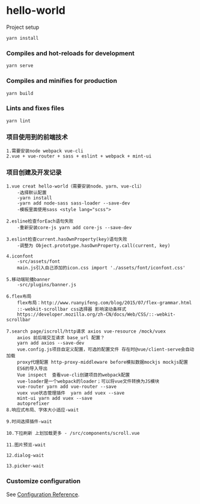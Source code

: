 # hello-world
<HEAD
移动端学习demo
=======

## Project setup
```
yarn install
```

### Compiles and hot-reloads for development
```
yarn serve
```

### Compiles and minifies for production
```
yarn build
```

### Lints and fixes files
```
yarn lint
```

### 项目使用到的前端技术
```
1.需要安装node webpack vue-cli
2.vue + vue-router + sass + eslint + webpack + mint-ui
```

### 项目创建及开发记录
```
1.vue creat hello-world（需要安装node、yarn、vue-cli）
    -选择默认配置
    -yarn install
    -yarn add node-sass sass-loader --save-dev
    -模板里面使用sass <style lang="scss">
    
2.esline检查forEach语句失败
    -重新安装core-js yarn add core-js --save-dev
    
3.eslint检查current.hasOwnProperty(key)语句失败
    -调整为 Object.prototype.hasOwnProperty.call(current, key)
    
4.iconfont
    -src/assets/font
    main.js引入自己添加的icon.css import './assets/font/iconfont.css'
    
5.移动端轮播banner
    -src/plugins/banner.js

6.flex布局
    flex布局：http://www.ruanyifeng.com/blog/2015/07/flex-grammar.html
    ::-webkit-scrollbar css选择器 影响滚动条样式
    https://developer.mozilla.org/zh-CN/docs/Web/CSS/::-webkit-scrollbar

7.search page/iscroll/http请求 axios vue-resource /mock/vuex
    axios 前后端交互请求 base_url 配置？
    yarn add axios --save-dev
    vue.config.js项目自定义配置，可选的配置文件 存在时@vue/client-serve会自动加载 
    proxy代理配置 http-proxy-middleware before模拟数据mockjs mockjs配置
    ES6的导入导出
    Vue inspect  查看vue-cli创建项目的webpack配置
    vue-loader是一个webpack的loader；可以将vue文件转换为JS模块
    vue-router yarn add vue-router --save
    vuex vue状态管理插件  yarn add vuex --save
    mint-ui yarn add vuex --save
    autoprefixer
8.响应式布局、字体大小适应-wait

9.时间选择插件-wait

10.下拉刷新 上划加载更多 - /src/components/scroll.vue

11.图片预览-wait

12.dialog-wait

13.picker-wait

```


### Customize configuration
See [Configuration Reference](https://cli.vuejs.org/config/).
